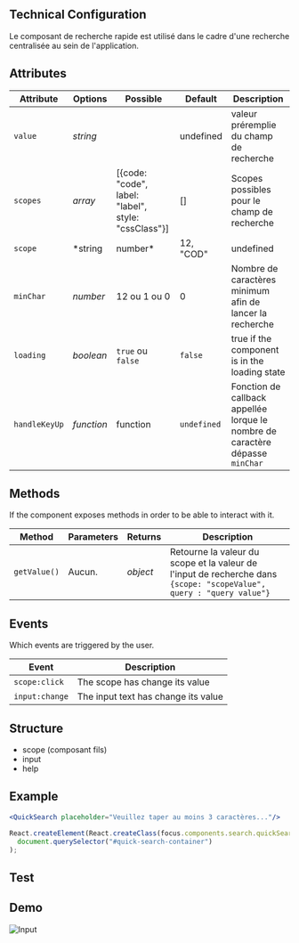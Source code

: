 ## Technical Configuration

Le composant de recherche rapide est utilisé dans le cadre d'une recherche centralisée au sein de l'application.


## Attributes

Attribute     | Options     | Possible               | Default       | Description
---           | ---         | ---                    | ---           | ---
`value`        | *string*   |                        | undefined     | valeur préremplie du champ de recherche
`scopes`        | *array*   | [{code: "code", label: "label", style: "cssClass"}] | []| Scopes possibles pour le champ de recherche
`scope`        | *string | number*   | 12, "COD"     | undefined     | valeur du scope sélectionné si ce dernier existe
`minChar`        | *number* | 12 ou 1 ou 0          | 0       | Nombre de caractères minimum afin de lancer la recherche
`loading`        | *boolean*   |    `true` ou `false`                   | `false`    | true if the component is in the loading state
`handleKeyUp`        | *function*   |    function                   | `undefined`    | Fonction de callback appellée lorque le nombre de caractère dépasse `minChar`


## Methods

If the component exposes methods in order to be able to interact with it.

Method         | Parameters   | Returns      | Description
---            | ---          | ---          | ---
`getValue()`   | Aucun.        | *object*     |Retourne la valeur du scope et la valeur de l'input de recherche dans `{scope: "scopeValue", query : "query value"}`

## Events

Which events are triggered by the user.

Event         | Description
---           | ---
`scope:click`      | The scope has change its value
`input:change`      | The input text has change its value

## Structure
- scope (composant fils)
- input
- help

## Example
```jsx
<QuickSearch placeholder="Veuillez taper au moins 3 caractères..."/>
```
```javascript
React.createElement(React.createClass(focus.components.search.quickSearch)),
  document.querySelector("#quick-search-container")
);
```


## Test

## Demo
![Input](http://images.ientrymail.com/webpronews/article_pics/html-speech-input.jpg)
